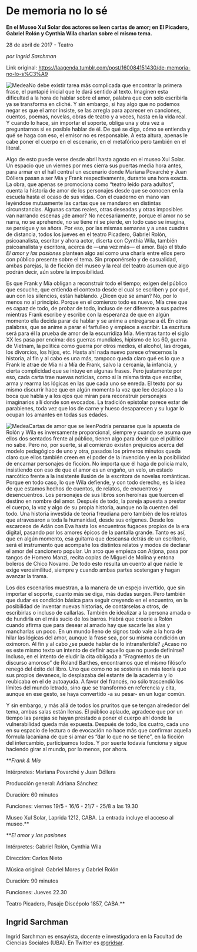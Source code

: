 # De memoria no lo sé

**En el Museo Xul Solar dos actores se leen cartas de amor; en El Picadero, Gabriel Rolón y Cynthia Wila charlan sobre el mismo tema.**

28 de abril de 2017 - Teatro

_por Ingrid Sarchman_

Link original: https://laagenda.tumblr.com/post/160084151430/de-memoria-no-lo-s%C3%A9

![Medea](https://64.media.tumblr.com/cff3ab8b3e5777a91d0564a9dfb8e67b/tumblr_inline_pjzz7jAVwW1t6q87u_500.jpg)No debe existir tarea más complicada que encontrar la primera frase, el puntapié inicial que le dará sentido al texto. Imaginen esta dificultad a la hora de hablar sobre el amor, palabra que con solo escribirla ya se transforma en cliché. Y sin embargo, si hay algo que no podemos negar es que el amor insiste, se las arregla para aparecer en canciones, cuentos, poemas, novelas, obras de teatro y a veces, hasta en la vida real. Y cuando lo hace, sin importar el soporte, obliga una y otra vez a preguntarnos si es posible hablar de él. De qué se diga, cómo se entienda y qué se haga con eso, el emisor no es responsable. A esta altura, apenas le cabe poner el cuerpo en el escenario, en el metafórico pero también en el literal. 


Algo de esto puede verse desde abril hasta agosto en el museo Xul Solar. Un espacio que un viernes por mes cierra sus puertas media hora antes, para armar en el hall central un escenario donde Mariana Povarché y Juan Dóllera pasan a ser Mia y Frank respectivamente, durante una hora exacta. La obra, que apenas se promociona como “teatro leído para adultos”, cuenta la historia de amor de los personajes desde que se conocen en la escuela hasta el ocaso de sus vidas. Con el cuaderno en mano van leyéndose mutuamente las cartas que se mandaron en distintas circunstancias. Algunas cartas reales, otras deseadas y otras imposibles van narrando escenas ¿de amor? No necesariamente, porque el amor no se narra, no se aprehende, no se tiene ni se pierde, en todo caso se imagina, se persigue y se añora. Por eso, por las mismas semanas y a unas cuadras de distancia, todos los jueves en el teatro Picadero, Gabriel Rolón, psicoanalista, escritor y ahora actor, diserta con Cynthia Wila, también psicoanalista y escritora, acerca de —una vez más— el amor. Bajo el título *El amor y las pasiones* plantean algo así como una charla entre ellos pero con público presente sobre el tema. Sin proponérselo y de casualidad, ambas parejas, la de ficción del museo y la real del teatro asumen que algo podrán decir, aún sobre la imposibilidad.


Es que Frank y Mía obligan a reconstruir todo el tiempo; exigen del público que escuche, que entienda el contexto desde el cual se escriben y por qué, aun con los silencios, están hablando. ¿Dicen que se aman? No, por lo menos no al principio. Porque en el comienzo todo es nuevo, Mía cree que es capaz de todo, de probar de todo, incluso de ser diferente a sus padres mientras Frank escribe y escribe con la esperanza de que en algún momento ella decida parar de hablar y se anime a entregarse a él. En otras palabras, que se anime a parar el farfulleo y empiece a escribir. La escritura será para él la prueba de amor de la escurridiza Mía. Mientras tanto el siglo XX les pasa por encima: dos guerras mundiales, hipismo de los 60, guerra de Vietnam, la política como guerra por otros medios, el alcohol, las drogas, los divorcios, los hijos, etc. Hasta ahí nada nuevo parece ofrecernos la historia, al fin y al cabo es una más, tampoco queda claro qué es lo que a Frank le atrae de Mía ni a Mía de Frank, salvo la cercanía, la infancia, y cierta complicidad que se intuye en algunas frases. Pero justamente por eso, cada carta trae nuevas noticias, como si la misma tinta que escribe, arma y rearma las lógicas en las que cada uno se enreda. El texto por su mismo discurrir hace que en algún momento la voz que lee desplace a la boca que habla y a los ojos que miran para reconstruir personajes imaginarios allí donde son evocados. La tradición epistolar parece estar de parabienes, toda vez que los de carne y hueso desaparecen y su lugar lo ocupan los amantes en todas sus edades. 


![Medea](https://64.media.tumblr.com/cff3ab8b3e5777a91d0564a9dfb8e67b/tumblr_inline_pjzz7jAVwW1t6q87u_500.jpg)Cartas de amor que se leenPodría pensarse que la apuesta de Rolón y Wila es inversamente proporcional, siempre y cuando se asuma que ellos dos sentados frente al público, tienen algo para decir que el público no sabe. Pero no, por suerte, si al comienzo existen prejuicios acerca del modelo pedagógico de uno y otra, pasados los primeros minutos queda claro que ellos también creen en el poder de la invención y en la posibilidad de encarnar personajes de ficción. No importa que él haga de policía malo, insistiendo con eso de que el amor es un engaño, un velo, un estado narcótico frente a la insistente ilusión de la escritora de novelas románticas. Porque en todo caso, lo que Wila defiende, y con todo derecho, es la idea de que estamos hechos de cuentos, de relatos, de encuentros y desencuentros. Los personajes de sus libros son heroínas que tuercen el destino en nombre del amor. Después de todo, la pareja apuesta a prestar el cuerpo, la voz y algo de su propia historia, aunque no la cuenten del todo. Una historia investida de teoría freudiana pero también de los relatos que atravesaron a toda la humanidad, desde sus orígenes. Desde los escarceos de Adán con Eva hasta los encuentros fugaces propios de la era digital, pasando por los amores épicos de la pantalla grande. Tanto es así, que en algún momento, esa guitarra que descansa detrás de un escritorio, será el instrumento que acompañe los distintos relatos y modos de declarar el amor del cancionero popular. Un arco que empieza con Arjona, pasa por tangos de Homero Manzi, recita coplas de Miguel de Molina y entona boleros de Chico Novarro. De todo esto resulta un cuento al que nadie le exige verosimilitud, siempre y cuando ambas partes sostengan y hagan avanzar la trama.


Los dos escenarios muestran, a la manera de un espejo invertido, que sin importar el soporte, cuanto más se diga, más dudas surgen. Pero también que dudar es condición básica para seguir creyendo en el encuentro, en la posibilidad de inventar nuevas historias, de contárselas a otros, de escribirlas o incluso de callarlas. También de idealizar a la persona amada o de hundirla en el más sucio de los barros. Habrá que creerle a Rolón cuando afirma que para desear al amado hay que sacarle las alas y mancharlas un poco. En un mundo lleno de signos todo vale a la hora de hilar las lógicas del amor, aunque la frase sea, por su misma condición un oxímoron. Al fin y al cabo ¿se puede hablar de lo intransferible? ¿Acaso no es este mismo texto un intento de definir aquello que no puede definirse? Incluso, en el intento de eludir la cita obligada a “Fragmentos de un discurso amoroso” de Roland Barthes, encontramos que el mismo filósofo renegó del éxito del libro. Uno que como no se sostenía en más teoría que sus propios devaneos, lo desplazaba del estante de la academia y lo reubicaba en el de autoayuda. A favor del francés, no sólo trascendió los límites del mundo letrado, sino que se transformó en referencia y cita, aunque en ese gesto, se haya convertido -a su pesar- en un lugar común. 


Y sin embargo, y más allá de todos los pruritos que se tengan alrededor del tema, ambas salas están llenas. El público aplaude, agradece que por un tiempo las parejas se hayan prestado a poner el cuerpo ahí donde la vulnerabilidad queda más expuesta. Después de todo, los cuatro, cada uno en su espacio de lectura o de evocación no hace más que confirmar aquella fórmula lacaniana de que si amar es “dar lo que no se tiene”, en la ficción del intercambio, participamos todos. Y por suerte todavía funciona y sigue haciendo girar al mundo, por lo menos, por ahora. 


  
  
  
***Frank & Mía*  

Intérpretes: Mariana Povarché y Juan Dóllera  

Producción general: Adriana Sánchez  

Duración: 60 minutos  

Funciones: viernes 19/5 - 16/6 - 21/7 - 25/8 a las 19.30  

Museo Xul Solar, Laprida 1212, CABA. La entrada incluye el acceso al museo.**

***El amor y las pasiones*  

Intérpretes: Gabriel Rolón, Cynthia Wila  

Dirección: Carlos Nieto  

Música original: Gabriel Mores y Gabriel Rolón  

Duración: 90 minutos  

Funciones: Jueves 22.30  

Teatro Picadero, Pasaje Discépolo 1857, CABA.**

 Ingrid Sarchman
----------------

 Ingrid Sarchman es ensayista, docente e investigadora en la Facultad de Ciencias Sociales (UBA). En Twitter es [@gridsar](https://twitter.com/gridsar). 

